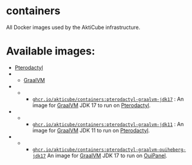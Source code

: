 # containers
All Docker images used by the AktiCube infrastructure.

# Available images:
- [Pterodactyl](https://pterodactyl.io/)
- - [GraalVM](https://graalvm.org/)
- - - [`ghcr.io/akticube/containers:pterodactyl-graalvm-jdk17`](https://github.com/AktiCube/containers/pkgs/container/containers/28718330?tag=pterodactyl-graalvm-jdk17) : An image for [GraalVM](https://graalvm.org/) JDK 17 to run on [Pterodactyl](https://pterodactyl.io/).
- - - [`ghcr.io/akticube/containers:pterodactyl-graalvm-jdk11`](https://github.com/AktiCube/containers/pkgs/container/containers/28768189?tag=pterodactyl-graalvm-jdk11) : An image for [GraalVM](https://graalvm.org/) JDK 11 to run on [Pterodactyl](https://pterodactyl.io/).
- - - [`ghcr.io/akticube/containers:pterodactyl-graalvm-ouiheberg-jdk17`](https://github.com/AktiCube/containers/pkgs/container/containers/28766452?tag=pterodactyl-graalvm-ouiheberg-jdk17) An image for [GraalVM](https://graalvm.org/) JDK 17 to run on [OuiPanel](https://ouipanel.fr).
